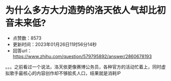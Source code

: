 # 为什么多方大力造势的洛天依人气却比初音未来低?
- 点赞数：8573
- 更新时间：2023年01月26日11时56分14秒
- 回答url：https://www.zhihu.com/question/579795892/answer/2860678193
<body>
 <p data-pid="mikczB2Q">。。。之前看过一个说法，洛天依更像赛博公务员，各种官方的活动忙着上，同时虚拟歌手最核心的内容创作却不够脍炙人口，结果就是消耗IP</p>
</body>